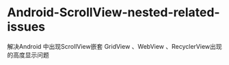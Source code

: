# Android-ScrollView-nested-related-issues
解决Android 中出现ScrollView嵌套 GridView 、WebView 、RecyclerView出现的高度显示问题
